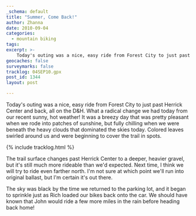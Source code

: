 ```yaml
---
_schema: default
title: "Summer, Come Back!"
author: Zhanna
date: 2010-09-04
categories:
  - mountain biking
tags:
excerpt: >- 
    Today's outing was a nice, easy ride from Forest City to just past Herrick Center and back, all on the D&H. 
geocaches: false
surveymarks: false
tracklog: 04SEP10.gpx
post_id: 1344
layout: post

---
```


Today's outing was a nice, easy ride from Forest City to just past Herrick Center and back, all on the D&H.  What a radical change we had today from our recent sunny, hot weather! It was a breezy day that was pretty pleasant when we rode into patches of sunshine, but fully chilling when we were beneath the heavy clouds that dominated the skies today.  Colored leaves swirled around us and were beginning to cover the trail in spots. 

{% include tracklog.html %}

The trail surface changes past Herrick Center to a deeper, heavier gravel, but it's still much more rideable than we'd expected.  Next time, I think we will try to ride even farther north.  I'm not sure at which point we'll run into original ballast, but I'm certain it's out there.

The sky was black by the time we returned to the parking lot, and it began to sprinkle just as Rich loaded our bikes back onto the car.   We should have known that John would ride a few more miles in the rain before heading back home!

